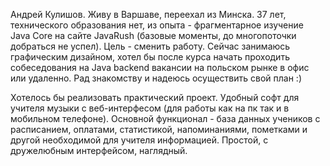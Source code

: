 Андрей Кулишов. Живу в Варшаве, переехал из Минска. 37 лет, технического образования нет, из опыта - фрагментарное
изучение Java Core на сайте JavaRush (базовые моменты, до многопоточки добраться не успел). Цель - сменить работу.
Сейчас занимаюсь графическим дизайном, хотел бы после курса начать проходить собеседования на Java backend вакансии на
польском рынке в офис или удаленно. Рад знакомству и надеюсь осуществить свой план :) 

Хотелось бы реализовать практический проект. Удобный софт для учителя музыки с веб-интерфесом (для работы как на пк так
и в мобильном телефоне). Основной функционал - база данных учеников с расписанием, оплатами, статистикой, напоминаниями,
пометками и другой необходимой для учителя информацией. Простой, с дружелюбным интерфейсом, наглядный.